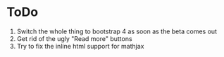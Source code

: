 # ToDo

1. Switch the whole thing to bootstrap 4 as soon as the beta comes out
2. Get rid of the ugly "Read more" buttons
3. Try to fix the inline html support for mathjax
